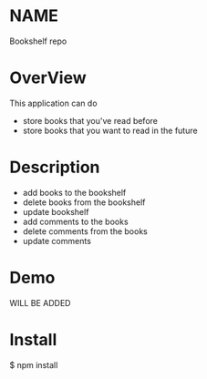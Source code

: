 # NAME
Bookshelf repo

# OverView
This application can do 
 - store books that you've read before
 - store books that you want to read in the future

# Description
 - add books to the bookshelf
 - delete books from the bookshelf
 - update bookshelf
 - add comments to the books
 - delete comments from the books
 - update comments

# Demo
WILL BE ADDED

# Install
$ npm install
